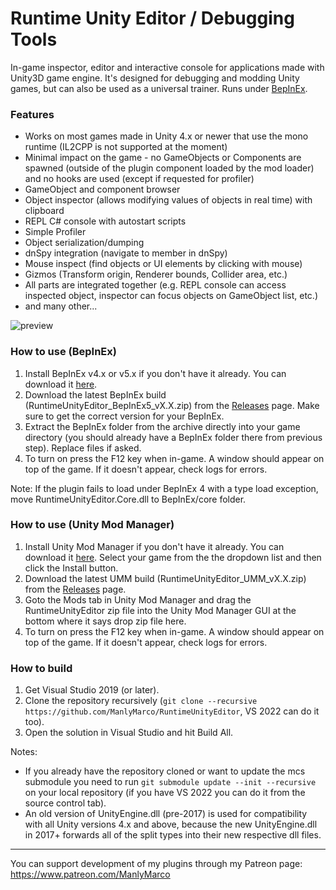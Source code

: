 # Runtime Unity Editor / Debugging Tools
In-game inspector, editor and interactive console for applications made with Unity3D game engine. It's designed for debugging and modding Unity games, but can also be used as a universal trainer. Runs under [BepInEx](https://github.com/BepInEx/BepInEx).

### Features
- Works on most games made in Unity 4.x or newer that use the mono runtime (IL2CPP is not supported at the moment)
- Minimal impact on the game - no GameObjects or Components are spawned (outside of the plugin component loaded by the mod loader) and no hooks are used (except if requested for profiler)
- GameObject and component browser
- Object inspector (allows modifying values of objects in real time) with clipboard
- REPL C# console with autostart scripts
- Simple Profiler
- Object serialization/dumping
- dnSpy integration (navigate to member in dnSpy)
- Mouse inspect (find objects or UI elements by clicking with mouse)
- Gizmos (Transform origin, Renderer bounds, Collider area, etc.)
- All parts are integrated together (e.g. REPL console can access inspected object, inspector can focus objects on GameObject list, etc.)
- and many other...

![preview](https://user-images.githubusercontent.com/39247311/208912018-014154e1-7ad8-4df0-a4a3-662c334ccedc.jpg)

### How to use (BepInEx)
1. Install BepInEx v4.x or v5.x if you don't have it already. You can download it [here](https://github.com/BepInEx/BepInEx).
2. Download the latest BepInEx build (RuntimeUnityEditor_BepInEx5_vX.X.zip) from the [Releases](https://github.com/ManlyMarco/RuntimeUnityEditor/releases) page. Make sure to get the correct version for your BepInEx.
3. Extract the BepInEx folder from the archive directly into your game directory (you should already have a BepInEx folder there from previous step). Replace files if asked.
4. To turn on press the F12 key when in-game. A window should appear on top of the game. If it doesn't appear, check logs for errors.

Note: If the plugin fails to load under BepInEx 4 with a type load exception, move RuntimeUnityEditor.Core.dll to BepInEx/core folder.

### How to use (Unity Mod Manager)
1. Install Unity Mod Manager if you don't have it already. You can download it [here](https://www.nexusmods.com/site/mods/21). Select your game from the the dropdown list and then click the Install button.
2. Download the latest UMM build (RuntimeUnityEditor_UMM_vX.X.zip) from the [Releases](https://github.com/ManlyMarco/RuntimeUnityEditor/releases) page.
3. Goto the Mods tab in Unity Mod Manager and drag the RuntimeUnityEditor zip file into the Unity Mod Manager GUI at the bottom where it says drop zip file here.
4. To turn on press the F12 key when in-game. A window should appear on top of the game. If it doesn't appear, check logs for errors.

### How to build
1. Get Visual Studio 2019 (or later).
2. Clone the repository recursively (`git clone --recursive https://github.com/ManlyMarco/RuntimeUnityEditor`, VS 2022 can do it too). 
3. Open the solution in Visual Studio and hit Build All.

Notes:
- If you already have the repository cloned or want to update the mcs submodule you need to run `git submodule update --init --recursive` on your local repository (if you have VS 2022 you can do it from the source control tab).
- An old version of UnityEngine.dll (pre-2017) is used for compatibility with all Unity versions 4.x and above, because the new UnityEngine.dll in 2017+ forwards all of the split types into their new respective dll files.

---

You can support development of my plugins through my Patreon page: https://www.patreon.com/ManlyMarco
